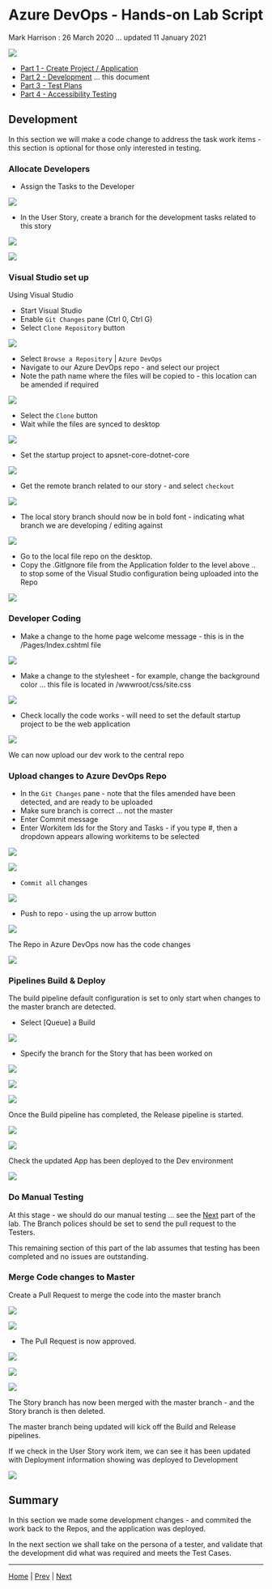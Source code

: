 # Azure DevOps - Hands-on Lab Script

Mark Harrison : 26 March 2020 ... updated 11 January 2021

![](Images/devops.png)

- [Part 1 - Create Project / Application](azuredevops-1.md)
- [Part 2 - Development](azuredevops-2.md) ... this document
- [Part 3 - Test Plans](azuredevops-3.md)
- [Part 4 - Accessibility Testing](azuredevops-4.md)

## Development

In this section we will make a code change to address the task work items - this section is optional for those only interested in testing.

### Allocate Developers

- Assign the Tasks to the Developer

![](Images/TPTaskAssign.png)

- In the User Story, create a branch for the development tasks related to this story

![](Images/TPStoryCreateBranch.png)

![](Images/TPStoryCreateBranch2.png)

### Visual Studio set up

Using Visual Studio

- Start Visual Studio
- Enable `Git Changes` pane (Ctrl 0, Ctrl G)
- Select `Clone Repository` button

![](Images/TPVSClone1.png)

- Select `Browse a Repository` | `Azure DevOps`
- Navigate to our Azure DevOps repo - and select our project
- Note the path name where the files will be copied to - this location can be amended if required

![](Images/TPVSClone2.png)

- Select the `Clone` button
- Wait while the files are synced to desktop

![](Images/TPVSClone3.png)

- Set the startup project to apsnet-core-dotnet-core

![](Images/TPVSClone4.png)

- Get the remote branch related to our story - and select `checkout`

![](Images/TPVSClone5.png)

- The local story branch should now be in bold font - indicating what branch we are developing / editing against

![](Images/TPVSClone6.png)

- Go to the local file repo on the desktop.
- Copy the .GitIgnore file from the Application folder to the level above .. to stop some of the Visual Studio configuration being uploaded into the Repo

![](Images/TPVSClone7.png)

### Developer Coding

- Make a change to the home page welcome message - this is in the /Pages/Index.cshtml file

![](Images/TPVisualStudioCode1.png)

- Make a change to the stylesheet - for example, change the background color ... this file is located in /wwwroot/css/site.css

![](Images/TPVisualStudioCode2.png)

- Check locally the code works - will need to set the default startup project to be the web application

![](Images/TPRunWebApp.png)

We can now upload our dev work to the central repo

### Upload changes to Azure DevOps Repo

- In the `Git Changes` pane - note that the files amended have been detected, and are ready to be uploaded
- Make sure branch is correct ... not the master
- Enter Commit message
- Enter Workitem Ids for the Story and Tasks - if you type #, then a dropdown appears allowing workitems to be selected

![](Images/TPCommit1.png)

![](Images/TPCommit2.png)

- `Commit all` changes

![](Images/TPCommit3.png)

- Push to repo - using the up arrow button

![](Images/TPCommit4.png)

The Repo in Azure DevOps now has the code changes

![](Images/TPCommit5.png)

### Pipelines Build & Deploy

The build pipeline default configuration is set to only start when changes to the master branch are detected.

- Select [Queue] a Build

![](Images/TPQueueBuild1.png)

- Specify the branch for the Story that has been worked on

![](Images/TPQueueBuild2.png)

![](Images/TPQueueBuild3.png)

![](Images/TPQueueBuild4.png)

Once the Build pipeline has completed, the Release pipeline is started.

![](Images/TPQueueRelease1.png)

![](Images/TPDeployed1.png)

Check the updated App has been deployed to the Dev environment

![](Images/TPDeployed2.png)

### Do Manual Testing

At this stage - we should do our manual testing ... see the [Next](testplans-3.md) part of the lab.
The Branch polices should be set to send the pull request to the Testers.  

This remaining section of this part of the lab assumes that testing has been completed and no issues are outstanding.

### Merge Code changes to Master

Create a Pull Request to merge the code into the master branch

![](Images/TPPullRequest1.png)

![](Images/TPPullRequest2.png)

- The Pull Request is now approved.

![](Images/TPPullRequest3.png)

![](Images/TPPullRequest4.png)

![](Images/TPPullRequest5.png)

The Story branch has now been merged with the master branch - and the Story branch is then deleted.

The master branch being updated will kick off the Build and Release pipelines.

If we check in the User Story work item, we can see it has been updated with Deployment information showing was deployed to Development

![](Images/TPStoryDeployment.png)

## Summary

In this section we made some development changes - and commited the work back to the Repos, and the application was deployed.

In the next section we shall take on the persona of a tester, and validate that the development did what was required and meets the Test Cases.

---

[Home](README.md) | [Prev](azuredevops-1.md) | [Next](azuredevops-3.md)
